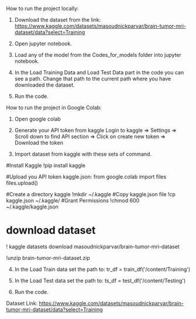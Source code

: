 How to run the project locally:

1. Download the dataset from the link: https://www.kaggle.com/datasets/masoudnickparvar/brain-tumor-mri-dataset/data?select=Training

2. Open jupyter notebook.

3. Load any of the model from the Codes_for_models folder into jupyter notebook.

4.  In the Load Training Data and Load Test Data part in the code you can see a path. Change that path to the current path where you have downloaded the dataset.

5. Run the code.


How to run the project in Google Colab:

1. Open google colab

2. Generate your API token from kaggle 
 Login to kaggle => Settings => Scroll down to find API section => Click on create new token => Download the token

3. Import dataset from kaggle with these sets of command.
	
#Install Kaggle
!pip install kaggle

#Upload you API token kaggle.json:
from google.colab import files
files.upload()

#Create a directory kaggle
!mkdir ~/.kaggle
#Copy kaggle.json file
!cp kaggle.json ~/.kaggle/
#Grant Permissions
!chmod 600 ~/.kaggle/kaggle.json

# download dataset
! kaggle datasets download  masoudnickparvar/brain-tumor-mri-dataset

!unzip brain-tumor-mri-dataset.zip

4.  In the Load Train data set the path to:
	tr_df = train_df('/content/Training')


5.  In the Load Test data set the path to:
	ts_df = test_df('/content/Testing')

6. Run the code.


Dataset Link:
https://www.kaggle.com/datasets/masoudnickparvar/brain-tumor-mri-dataset/data?select=Training

